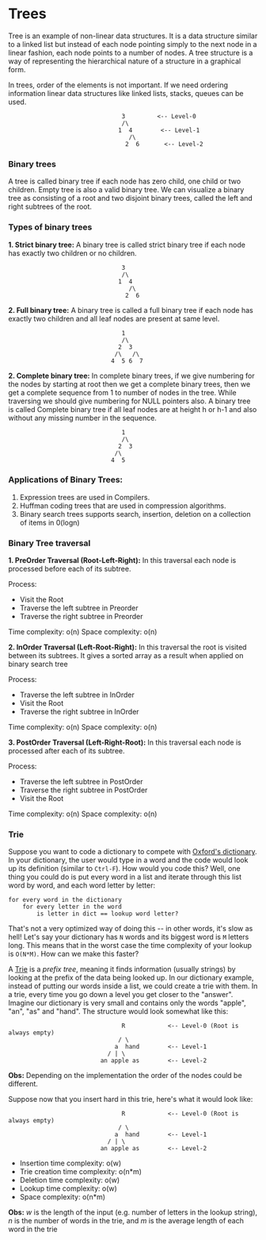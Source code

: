 # Trees
Tree is an example of non-linear data structures. It is a data structure similar to a linked list but instead of each node pointing simply to the next node in a linear fashion, each node points to a number of nodes. 
A tree structure is a way of representing the hierarchical nature of a structure in a graphical form.

In trees, order of the elements is not important. If we need ordering information linear data structures like linked lists, stacks, queues can be used.

```
                                3         <-- Level-0
                                /\
                               1  4        <-- Level-1
                                  /\
                                 2  6       <-- Level-2
```
### Binary trees
A tree is called binary tree if each node has zero child, one child or two children. Empty tree is also a valid binary tree. We can visualize a binary tree as consisting of a root and two disjoint binary trees, called the left and right subtrees of the root.

### Types of binary trees

**1. Strict binary tree:** A binary tree is called strict binary tree if each node has exactly two children or no children.
```
                                3         
                                /\
                               1  4        
                                  /\
                                 2  6
```

**2. Full binary tree:** A binary tree is called a full binary tree if each node has exactly two children and all leaf nodes are present at same level.
```
                                1         
                                /\
                               2  3        
                              /\   /\
                             4  5 6  7
```                                 
**2. Complete binary tree:** In complete binary trees, if we give numbering for the nodes by starting at root then we get a complete binary trees, then we get a complete sequence from 1 to number of nodes in the tree. While traversing we should give numbering for NULL pointers also. A binary tree is called Complete binary tree if all leaf nodes are at height h or h-1 and also without any missing number in the sequence.
```
                                1         
                                /\
                               2  3        
                              /\   
                             4  5  
``` 

### Applications of Binary Trees:
1. Expression trees are used in Compilers.
2. Huffman coding trees that are used in compression algorithms.
3. Binary search trees supports search, insertion, deletion on a collection of items in 0(logn)

### Binary Tree traversal
**1. PreOrder Traversal (Root-Left-Right):** In this traversal each node is processed before each of its subtree.

Process:
* Visit the Root
* Traverse the left subtree in Preorder
* Traverse the right subtree in Preorder

Time complexity: o(n)
Space complexity: o(n)

**2. InOrder Traversal (Left-Root-Right):** In this traversal the root is visited between its subtrees. It gives a sorted array as a result when applied on binary search tree

Process:
* Traverse the left subtree in InOrder
* Visit the Root
* Traverse the right subtree in InOrder

Time complexity: o(n)
Space complexity: o(n)

**3. PostOrder Traversal (Left-Right-Root):** In this traversal each node is processed after each of its subtree.

Process:
* Traverse the left subtree in PostOrder
* Traverse the right subtree in PostOrder
* Visit the Root

Time complexity: o(n)
Space complexity: o(n)


### Trie

Suppose you want to code a dictionary to compete with [Oxford's dictionary](https://www.lexico.com/en). In your dictionary, the user would type in a word and the code would look up its definition (similar to `Ctrl-F`).
How would you code this?
Well, one thing you could do is put every word in a list and iterate through this list word by word, and each word letter by letter:

```
for every word in the dictionary
    for every letter in the word
        is letter in dict == lookup word letter?
```

That's not a very optimized way of doing this -- in other words, it's slow as hell!
Let's say your dictionary has `N` words and its biggest word is `M` letters long.
This means that in the worst case the time complexity of your lookup is `O(N*M)`.
How can we make this faster?


A [Trie](https://en.wikipedia.org/wiki/Trie) is a *prefix tree*, meaning it finds information (usually strings) by looking at the prefix of the data being looked up.
In our dictionary example, instead of putting our words inside a list, we could create a trie with them.
In a trie, every time you go down a level you get closer to the "answer".
Imagine our dictionary is very small and contains only the words "apple", "an", "as" and "hand".
The structure would look somewhat like this:

```
                                R            <-- Level-0 (Root is always empty)
                               / \
                              a  hand        <-- Level-1
                            / | \
                          an apple as        <-- Level-2
```

**Obs:** Depending on the implementation the order of the nodes could be different.

Suppose now that you insert hard in this trie, here's what it would look like:

```
                                R            <-- Level-0 (Root is always empty)
                               / \
                              a  hand        <-- Level-1
                            / | \
                          an apple as        <-- Level-2
```

- Insertion time complexity: o(w)
- Trie creation time complexity: o(n*m)
- Deletion time complexity: o(w)
- Lookup time complexity: o(w)
- Space complexity: o(n*m)

**Obs:** *w* is the length of the input (e.g. number of letters in the lookup string), *n* is the number of words in the trie, and *m* is the average length of each word in the trie
